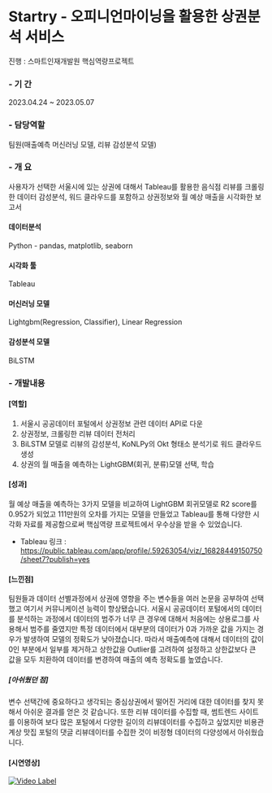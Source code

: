 # Startry - 오피니언마이닝을 활용한 상권분석 서비스
진행 : 스마트인재개발원 핵심역량프로젝트

### - 기   간
2023.04.24 ~ 2023.05.07

### - 담당역할
팀원(매출예측 머신러닝 모델, 리뷰 감성분석 모델)

### - 개   요
사용자가 선택한 서울시에 있는 상권에 대해서 Tableau를 활용한 음식점 리뷰를 크롤링한 데이터 감성분석, 워드 클라우드를 포함하고 상권정보와 월 예상 매출을 시각화한 보고서

#### 데이터분석
Python - pandas, matplotlib, seaborn
#### 시각화 툴
Tableau
#### 머신러닝 모델
Lightgbm(Regression, Classifier), Linear Regression
#### 감성분석 모델
BiLSTM 

### - 개발내용
#### [역할]
1. 서울시 공공데이터 포털에서 상권정보 관련 데이터 API로 다운
2. 상권정보, 크롤링한 리뷰 데이터 전처리
3. BiLSTM 모델로 리뷰의 감성분석, KoNLPy의 Okt 형태소 분석기로 워드 클라우드 생성
4. 상권의 월 매출을 예측하는 LightGBM(회귀, 분류)모델 선택, 학습

#### [성과]
 월 예상 매출을 예측하는 3가지 모델을 비교하여 LightGBM 회귀모델로 R2 score를 0.952가 되었고 111만원의 오차를 가지는 모델을 만들었고 Tableau를 통해 다양한 시각화 자료를 제공함으로써 핵심역량 프로젝트에서 우수상을 받을 수 있었습니다.
 * Tableau 링크 : https://public.tableau.com/app/profile/.59263054/viz/_16828449150750/sheet7?publish=yes

#### [느낀점]
 팀원들과 데이터 선별과정에서 상권에 영향을 주는 변수들을 여러 논문을 공부하여 선택했고 여기서 커뮤니케이션 능력이 향상됐습니다. 서울시 공공데이터 포털에서의 데이터를 분석하는 과정에서 데이터의 범주가 너무 큰 경우에 대해서 처음에는 상용로그를 사용해서 범주를 줄였지만 특정 데이터에서 대부분의 데이터가 0과 가까운 값을 가지는 경우가 발생하여 모델의 정확도가 낮아졌습니다. 따라서 매출예측에 대해서 데이터의 값이 0인 부분에서 일부를 제거하고 상한값을 Outlier를 고려하여 설정하고 상한값보다 큰 값을 모두 치환하여 데이터를 변경하여 매출의 예측 정확도를 높였습니다.
 
##### [아쉬웠던 점]
 변수 선택간에 중요하다고 생각되는 중심상권에서 떨어진 거리에 대한 데이터를 찾지 못해서 아쉬운 결과를 얻은 것 같습니다. 또한 리뷰 데이터를 수집할 때, 썸트렌드 사이트를 이용하여 보다 많은 포털에서 다양한 길이의 리뷰데이터를 수집하고 싶었지만 비용관계상 맛집 포털의 댓글 리뷰데이터를 수집한 것이 비정형 데이터의 다양성에서 아쉬웠습니다.

#### [시연영상]
[![Video Label](http://img.youtube.com/vi/'afOnSAOl8Hg'/0.jpg)](https://youtu.be/afOnSAOl8Hg)
